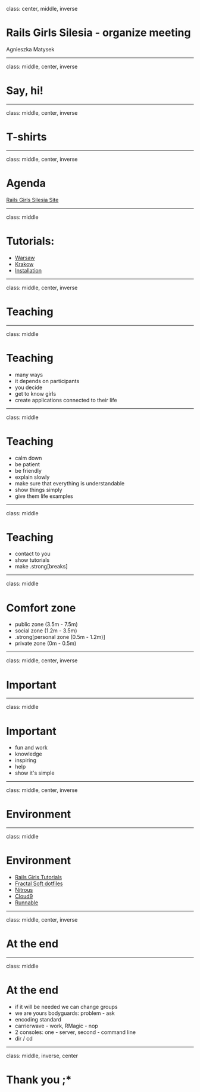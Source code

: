 class: center, middle, inverse

# Rails Girls Silesia - organize meeting
Agnieszka Matysek

---

class: middle, center, inverse

# Say, hi!

---

class: middle, center, inverse

# T-shirts

---

class: middle, center, inverse

# Agenda
[Rails Girls Silesia Site](http://railsgirls.com/silesia)

---

class: middle

# Tutorials:
- [Warsaw](http://dotclass.org/rails-girls-warsaw-programme)
- [Krakow](http://guides.webmus.es/aplikacja)
- [Installation](http://guides.railsgirls.com/install/)

---

class: middle, center, inverse

# Teaching

---

class: middle

# Teaching
- many ways
- it depends on participants
- you decide
- get to know girls
- create applications connected to their life

---

class: middle

# Teaching

- calm down
- be patient
- be friendly
- explain slowly
- make sure that everything is understandable
- show things simply
- give them life examples

---

class: middle

# Teaching

- contact to you
- show tutorials
- make .strong[breaks]

---

class: middle

# Comfort zone

- public zone (3.5m - 7.5m)
- social zone (1.2m - 3.5m)
- .strong[personal zone (0.5m - 1.2m)]
- private zone (0m - 0.5m)

---

class: middle, center, inverse

# Important

---

class: middle

# Important

- fun and work
- knowledge
- inspiring
- help
- show it's simple

---

class: middle, center, inverse

# Environment

---

class: middle

# Environment

- [Rails Girls Tutorials](http://guides.railsgirls.com/install/)
- [Fractal Soft dotfiles](http://github.com/fractalsoft/dotfiles)
- [Nitrous](http://www.nitrous.io)
- [Cloud9](http://c9.io)
- [Runnable](http://runnable.com/)

---

class: middle, center, inverse

# At the end

---

class: middle

# At the end

- if it will be needed we can change groups
- we are yours bodyguards: problem - ask
- encoding standard
- carrierwave - work, RMagic - nop
- 2 consoles: one - server, second - command line
- dir / cd

---

class: middle, inverse, center

# Thank you ;*
